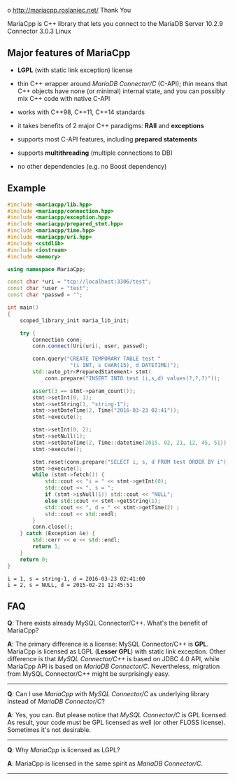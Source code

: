 o<!-- -*- mode: markdown -*-  -->
http://mariacpp.roslaniec.net/     Thank You

MariaCpp is C++ library that lets you connect to the MariaDB Server  10.2.9
Connector 3.0.3  Linux  


Major features of MariaCpp
--------------------------

*   __LGPL__ (with static link exception) license

*   thin C++ wrapper around _MariaDB Connector/C_ (C-API);
    _thin_ means that C++ objects have none (or minimal) internal state,
    and you can possibly mix C++ code with native C-API

*   works with C++98, C++11, C++14 standards

*   it takes benefits of 2 major C++ paradigms: __RAII__ and __exceptions__

*   supports most C-API features, including __prepared statements__

*   supports __multithreading__ (multiple connections to DB)

*   no other dependencies (e.g. no Boost dependency)



Example
-------


```C++
#include <mariacpp/lib.hpp>
#include <mariacpp/connection.hpp>
#include <mariacpp/exception.hpp>
#include <mariacpp/prepared_stmt.hpp>
#include <mariacpp/time.hpp>
#include <mariacpp/uri.hpp>
#include <cstdlib>
#include <iostream>
#include <memory>

using namespace MariaCpp;

const char *uri = "tcp://localhost:3306/test";
const char *user = "test";
const char *passwd = "";

int main()
{
    scoped_library_init maria_lib_init;

    try {
        Connection conn;
        conn.connect(Uri(uri), user, passwd);

        conn.query("CREATE TEMPORARY TABLE test "
                    "(i INT, s CHAR(15), d DATETIME)");
        std::auto_ptr<PreparedStatement> stmt(
            conn.prepare("INSERT INTO test (i,s,d) values(?,?,?)"));

        assert(3 == stmt->param_count());
        stmt->setInt(0, 1);
        stmt->setString(1, "string-1");
        stmt->setDateTime(2, Time("2016-03-23 02:41"));
        stmt->execute();

        stmt->setInt(0, 2);
        stmt->setNull(1);
        stmt->setDateTime(2, Time::datetime(2015, 02, 21, 12, 45, 51));
        stmt->execute();

        stmt.reset(conn.prepare("SELECT i, s, d FROM test ORDER BY i"));
        stmt->execute();
        while (stmt->fetch()) {
            std::cout << "i = " << stmt->getInt(0);
            std::cout << ", s = ";
            if (stmt->isNull(1)) std::cout << "NULL";
            else std::cout << stmt->getString(1);
            std::cout << ", d = " << stmt->getTime(2) ;
            std::cout << std::endl;
        }
        conn.close();
    } catch (Exception &e) {
        std::cerr << e << std::endl;
        return 1;
    }
    return 0;
}
```

    i = 1, s = string-1, d = 2016-03-23 02:41:00
    i = 2, s = NULL, d = 2015-02-21 12:45:51

FAQ
---

**Q**: There exists already MySQL Connector/C++. What's the benefit of MariaCpp?

**A**: The primary difference is a license: MySQL Connector/C++ is __GPL__.
   MariaCpp is licensed as LGPL (__Lesser GPL__) with static link exception.
   Other difference is that _MySQL Connector/C++_ is based on JDBC 4.0 API,
   while MariaCpp API is based on  _MariaDB Connector/C_.
   Nevertheless, migration from MySQL Connector/C++ might be surprisingly easy.

* * *

**Q**: Can I use _MariaCpp_ with _MySQL Connector/C_ as underlying library
   instead of _MariaDB Connector/C_?

**A**: Yes, you can. But please notice that _MySQL Connector/C_ is GPL licensed.
   As result, your code must be GPL licensed as well (or other FLOSS license).
   Sometimes it's not desirable.

* * *

**Q**: Why _MariaCpp_ is licensed as LGPL?

**A**: MariaCpp is licensed in the same spirit as _MariaDB Connector/C_.

* * *

